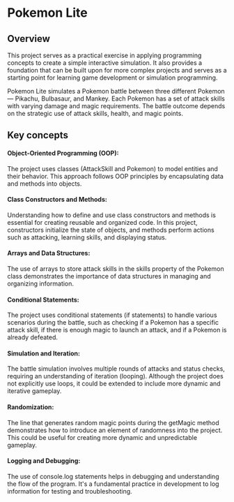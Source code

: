 # Pokemon Lite
## Overview
This project serves as a practical exercise in applying programming concepts to create a simple interactive simulation. It also provides a foundation that can be built upon for more complex projects and serves as a starting point for learning game development or simulation programming.

Pokemon Lite simulates a Pokemon battle between three different Pokemon — Pikachu, Bulbasaur, and Mankey. Each Pokemon has a set of attack skills with varying damage and magic requirements. The battle outcome depends on the strategic use of attack skills, health, and magic points.

## Key concepts
#### Object-Oriented Programming (OOP): 
The project uses classes (AttackSkill and Pokemon) to model entities and their behavior. This approach follows OOP principles by encapsulating data and methods into objects.
#### Class Constructors and Methods: 
Understanding how to define and use class constructors and methods is essential for creating reusable and organized code. In this project, constructors initialize the state of objects, and methods perform actions such as attacking, learning skills, and displaying status.
#### Arrays and Data Structures: 
The use of arrays to store attack skills in the skills property of the Pokemon class demonstrates the importance of data structures in managing and organizing information.
#### Conditional Statements: 
The project uses conditional statements (if statements) to handle various scenarios during the battle, such as checking if a Pokemon has a specific attack skill, if there is enough magic to launch an attack, and if a Pokemon is already defeated.
#### Simulation and Iteration: 
The battle simulation involves multiple rounds of attacks and status checks, requiring an understanding of iteration (looping). Although the project does not explicitly use loops, it could be extended to include more dynamic and iterative gameplay.
#### Randomization: 
The line that generates random magic points during the getMagic method demonstrates how to introduce an element of randomness into the project. This could be useful for creating more dynamic and unpredictable gameplay.
#### Logging and Debugging: 
The use of console.log statements helps in debugging and understanding the flow of the program. It's a fundamental practice in development to log information for testing and troubleshooting.

